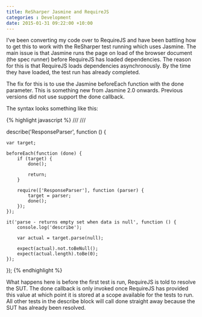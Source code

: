 ```yaml
---
title: ReSharper Jasmine and RequireJS
categories : Development
date: 2015-01-31 09:22:00 +10:00
---
```


I’ve been converting my code over to RequireJS and have been battling how to get this to work with the ReSharper test running which uses Jasmine. The main issue is that Jasmine runs the page on load of the browser document (the spec runner) before RequireJS has loaded dependencies. The reason for this is that RequireJS loads dependencies asynchronously. By the time they have loaded, the test run has already completed.  

The fix for this is to use the Jasmine beforeEach function with the done parameter. This is something new from Jasmine 2.0 onwards. Previous versions did not use support the done callback.  

The syntax looks something like this:

{% highlight javascript %}
/// <reference path='/../../MyWebsite/Scripts/require.js'/>
/// <reference path='/../../MyWebsite/Scripts/Custom/ResponseParser.js'/>

describe('ResponseParser', function () {

    var target;

    beforeEach(function (done) {
        if (target) {
            done();

            return;
        }

        require(['ResponseParser'], function (parser) {
            target = parser;
            done();
        });
    });

    it('parse - returns empty set when data is null', function () {
        console.log('describe');

        var actual = target.parse(null);

        expect(actual).not.toBeNull();
        expect(actual.length).toBe(0);
    });

});
{% endhighlight %}

What happens here is before the first test is run, RequireJS is told to resolve the SUT. The done callback is only invoked once RequireJS has provided this value at which point it is stored at a scope available for the tests to run. All other tests in the describe block will call done straight away because the SUT has already been resolved.
